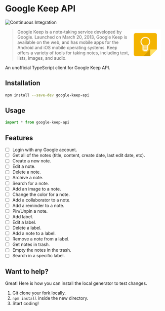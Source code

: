 # Google Keep API

![Continuous Integration](https://github.com/nirgn975/google-keep-api/workflows/Continuous%20Integration/badge.svg?branch=master)

[<img src="https://raw.githubusercontent.com/nirgn975/google-keep-api/master/assets/keep-logo.png" align="right" width="100">](https://keep.google.com)

> Google Keep is a note-taking service developed by Google. Launched on March 20, 2013, Google Keep is available on the web, and has mobile apps for the Android and iOS mobile operating systems. Keep offers a variety of tools for taking notes, including text, lists, images, and audio.

An unofficial TypeScript client for Google Keep API.

## Installation

```bash
npm install --save-dev google-keep-api
```

## Usage

```typescript
import * from google-keep-api
```

## Features

  - [ ] Login with any Google account.
  - [ ] Get all of the notes (title, content, create date, last edit date, etc).
  - [ ] Create a new note.
  - [ ] Edit a note.
  - [ ] Delete a note.
  - [ ] Archive a note.
  - [ ] Search for a note.
  - [ ] Add an image to a note.
  - [ ] Change the color for a note.
  - [ ] Add a collaborator to a note.
  - [ ] Add a reminder to a note.
  - [ ] Pin/Unpin a note.
  - [ ] Add label.
  - [ ] Edit a label.
  - [ ] Delete a label.
  - [ ] Add a note to a label.
  - [ ] Remove a note from a label.
  - [ ] Get notes in trash.
  - [ ] Empty the notes in the trash.
  - [ ] Search in a specific label.

## Want to help?

Great! Here is how you can install the local generator to test changes.

  1. Git clone your fork locally.
  2. `npm install` inside the new directory.
  3. Start coding!
